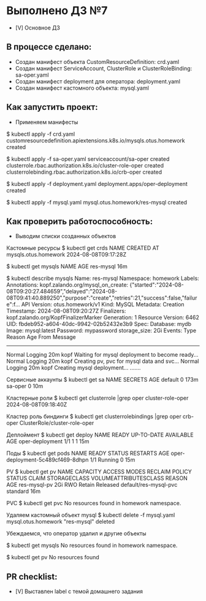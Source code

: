 # Выполнено ДЗ №7

 - [V] Основное ДЗ


## В процессе сделано:
 - Создан манифест объекта CustomResourceDefinition: crd.yaml
 - Создан манифест ServiceAccount, ClusterRole и ClusterRoleBinding: sa-oper.yaml
 - Создан манифест deployment для оператора: deployment.yaml
 - Создан манифест кастомного объекта: mysql.yaml


## Как запустить проект:

 - Применяем манифесты

$ kubectl apply -f crd.yaml
customresourcedefinition.apiextensions.k8s.io/mysqls.otus.homework created

$ kubectl apply -f sa-oper.yaml
serviceaccount/sa-oper created
clusterrole.rbac.authorization.k8s.io/cluster-role-oper created
clusterrolebinding.rbac.authorization.k8s.io/crb-oper created

$ kubectl apply -f deployment.yaml
deployment.apps/oper-deployment created

$ kubectl apply -f mysql.yaml
mysql.otus.homework/res-mysql created


## Как проверить работоспособность:

 - Выводим списки созданных объектов

Кастомные ресурсы
$ kubectl get crds
NAME                   CREATED AT
mysqls.otus.homework   2024-08-08T09:17:28Z

$ kubectl get mysqls
NAME        AGE
res-mysql   16m

$ kubectl describe mysqls
Name:         res-mysql
Namespace:    homework
Labels:       <none>
Annotations:  kopf.zalando.org/mysql_on_create:
                {"started":"2024-08-08T09:20:27.484659","delayed":"2024-08-08T09:41:40.889250","purpose":"create","retries":21,"success":false,"failure":f...
API Version:  otus.homework/v1
Kind:         MySQL
Metadata:
  Creation Timestamp:  2024-08-08T09:20:27Z
  Finalizers:
    kopf.zalando.org/KopfFinalizerMarker
  Generation:        1
  Resource Version:  6462
  UID:               fbdeb952-a604-40dc-9942-02b52432e3b9
Spec:
  Database:      mydb
  Image:         mysql:latest
  Password:      mypassword
  storage_size:  2Gi
Events:
  Type    Reason   Age   From  Message
  ----    ------   ----  ----  -------
  Normal  Logging  20m   kopf  Waiting for mysql deployment to become ready...
  Normal  Logging  20m   kopf  Creating pv, pvc for mysql data and svc...
  Normal  Logging  20m   kopf  Creating mysql deployment...
.......


Сервисные аккаунты
$ kubectl get sa
NAME      SECRETS   AGE
default   0         173m
sa-oper   0         10m

Кластерные роли
$ kubectl get clusterrole |grep oper
cluster-role-oper                                                      2024-08-08T09:18:40Z

Кластер роль биндинги
$ kubectl get clusterrolebindings |grep oper
crb-oper                                                        ClusterRole/cluster-role-oper

Деплоймент
$ kubectl get deploy
NAME              READY   UP-TO-DATE   AVAILABLE   AGE
oper-deployment   1/1     1            1           15m

Поды
$ kubectl get pods
NAME                               READY   STATUS    RESTARTS   AGE
oper-deployment-5c489cf469-8dhpn   1/1     Running   0          15m

PV
$ kubectl get pv
NAME           CAPACITY   ACCESS MODES   RECLAIM POLICY   STATUS     CLAIM                   STORAGECLASS   VOLUMEATTRIBUTESCLASS   REASON   AGE
res-mysql-pv   2Gi        RWO            Retain           Released   default/res-mysql-pvc   standard       <unset>                          16m

PVC
$ kubectl get pvc
No resources found in homework namespace.

Удаляем кастомный объект mysql
$ kubectl delete -f mysql.yaml
mysql.otus.homework "res-mysql" deleted

Убеждаемся, что оператор удалил и другие объекты

$ kubectl get mysqls
No resources found in homework namespace.

$ kubectl get pv
No resources found



## PR checklist:
 - [V] Выставлен label с темой домашнего задания